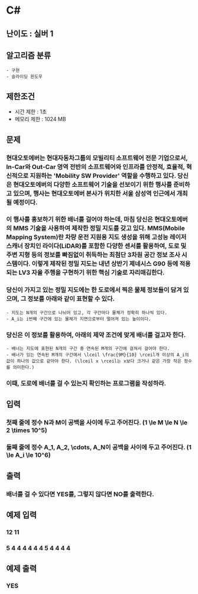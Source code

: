 # C#

## 난이도 : 실버 1

## 알고리즘 분류
	- 구현
	- 슬라이딩 윈도우

## 제한조건
  - 시간 제한 : 1초
  - 메모리 제한 : 1024 MB

## 문제
### 현대오토에버는 현대자동차그룹의 모빌리티 소프트웨어 전문 기업으로서, In-Car와 Out-Car 영역 전반의 소프트웨어와 인프라를 안정적, 효율적, 혁신적으로 지원하는 'Mobility SW Provider' 역할을 수행하고 있다. 당신은 현대오토에버의 다양한 소프트웨어 기술을 선보이기 위한 행사를 준비하고 있으며, 행사는 현대오토에버 본사가 위치한 서울 삼성역 인근에서 개최될 예정이다.
### 이 행사를 홍보하기 위한 배너를 걸어야 하는데, 마침 당신은 현대오토에버의 MMS 기술을 사용하여 제작한 정밀 지도를 갖고 있다. MMS(Mobile Mapping System)란 차량 운전 지원용 지도 생성을 위해 고성능 레이저 스캐너 장치인 라이다(LiDAR)를 포함한 다양한 센서를 활용하여, 도로 및 주변 지형 등의 정보를 빠짐없이 취득하는 최첨단 3차원 공간 정보 조사 시스템이다. 이렇게 제작된 정밀 지도는 내년 상반기 제네시스 G90 등에 적용되는 LV3 자율 주행을 구현하기 위한 핵심 기술로 자리매김한다.
### 당신이 가지고 있는 정밀 지도에는 한 도로에서 찍은 물체 정보들이 담겨 있으며, 그 정보를 아래와 같이 표현할 수 있다.
	- 지도는 N개의 구간으로 나뉘어 있고, 각 구간마다 물체가 정확히 하나씩 있다.
	- A_i는 i번째 구간에 있는 물체가 지면으로부터 떨어져 있는 높이이다.
### 당신은 이 정보를 활용하여, 아래의 제약 조건에 맞게 배너를 걸고자 한다.
	- 배너는 지도에 표현된 N개의 구간 중 연속된 M개의 구간에 걸쳐서 걸어야 한다.
	- 배너가 있는 연속된 M개의 구간에서 \lceil \frac{9M}{10} \rceil개 이상의 A_i의 값이 하나의 값으로 같아야 한다. (\lceil x \rceil는 x보다 크거나 같은 가장 작은 정수를 의미한다.)
### 이때, 도로에 배너를 걸 수 있는지 확인하는 프로그램을 작성하라.

## 입력
### 첫째 줄에 정수 N과 M이 공백을 사이에 두고 주어진다. (1 \le M \le N \le 2 \times 10^5)
### 둘째 줄에 정수 A_1, A_2, \cdots, A_N이 공백을 사이에 두고 주어진다. (1 \le A_i \le 10^6)

## 출력
### 배너를 걸 수 있다면 YES를, 그렇지 않다면 NO를 출력한다.

## 예제 입력
### 12 11
### 5 4 4 4 4 4 4 5 4 4 4 4

## 예제 출력
### YES